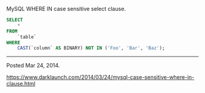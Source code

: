 MySQL WHERE IN case sensitive select clause.

```sql
SELECT
    *
FROM
    `table`
WHERE
    CAST(`column` AS BINARY) NOT IN ('Foo', 'Bar', 'Baz');
```

---

Posted Mar 24, 2014.

https://www.darklaunch.com/2014/03/24/mysql-case-sensitive-where-in-clause.html